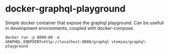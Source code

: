 # docker-graphql-playground

Simple docker container that expose the graphql playground. Can be usefull in development environments, coupled with
docker-compose.

```
docker run -p 8090:80 -e GRAPHQL_ENDPOINT=http://localhost:8080/graphql vtemian/graphql-playground
```
